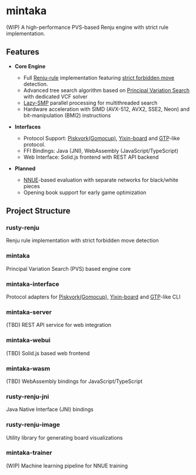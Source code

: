 # mintaka
(WIP) A high-performance PVS-based Renju engine with strict rule implementation.

## Features

- **Core Engine**
  - Full [Renju-rule](https://www.renju.net/rules/) implementation featuring [strict forbidden move](./documents/renju.md) detection.
  - Advanced tree search algorithm based on [Principal Variation Search](https://en.wikipedia.org/wiki/Principal_variation_search) with dedicated VCF solver
  - [Lazy-SMP](https://en.wikipedia.org/wiki/Lazy_SMP) parallel processing for multithreaded search
  - Hardware acceleration with SIMD (AVX-512, AVX2, SSE2, Neon) and bit-manipulation (BMI2) instructions

- **Interfaces**
  - Protocol Support: [Piskvork(Gomocup)](https://plastovicka.github.io/protocl2en.htm), [Yixin-board](https://github.com/accreator/Yixin-Board) and [GTP](https://www.gnu.org/software/gnugo/gnugo_19.html)-like protocol.
  - FFI Bindings: Java (JNI), WebAssembly (JavaScript/TypeScript)
  - Web Interface: Solid.js frontend with REST API backend

- **Planned**
  - [NNUE](https://en.wikipedia.org/wiki/Efficiently_updatable_neural_network)-based evaluation with separate networks for black/white pieces
  - Opening book support for early game optimization

## Project Structure

### rusty-renju
Renju rule implementation with strict forbidden move detection

### mintaka
Principal Variation Search (PVS) based engine core

### mintaka-interface
Protocol adapters for [Piskvork(Gomocup)](https://plastovicka.github.io/protocl2en.htm), [Yixin-board](https://github.com/accreator/Yixin-Board) and [GTP](https://www.gnu.org/software/gnugo/gnugo_19.html)-like CLI

### mintaka-server
(TBD) REST API service for web integration

### mintaka-webui
(TBD) Solid.js based web frontend

### mintaka-wasm
(TBD) WebAssembly bindings for JavaScript/TypeScript

### rusty-renju-jni
Java Native Interface (JNI) bindings

### rusty-renju-image
Utility library for generating board visualizations

### mintaka-trainer
(WIP) Machine learning pipeline for NNUE training
